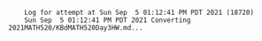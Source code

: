         Log for attempt at Sun Sep  5 01:12:41 PM PDT 2021 (18720)
        Sun Sep  5 01:12:41 PM PDT 2021 Converting 2021MATH520/KBdMATH520Day3HW.md...
